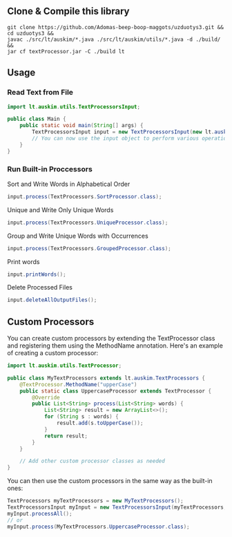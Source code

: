 ## Clone & Compile this library
```
git clone https://github.com/Adomas-beep-boop-maggots/uzduotys3.git &&
cd uzduotys3 &&
javac ./src/lt/auskim/*.java ./src/lt/auskim/utils/*.java -d ./build/ &&
jar cf textProcessor.jar -C ./build lt
```
## Usage

### Read Text from File
```java
import lt.auskim.utils.TextProcessorsInput;

public class Main {
    public static void main(String[] args) {
        TextProcessorsInput input = new TextProcessorsInput(new lt.auskim.TextProcessors(), "input.txt");
        // You can now use the input object to perform various operations.
    }
}
```
### Run Built-in Proccessors
Sort and Write Words in Alphabetical Order
```java
input.process(TextProcessors.SortProcessor.class);
```
Unique and Write Only Unique Words
```java
input.process(TextProcessors.UniqueProcessor.class);
```
Group and Write Unique Words with Occurrences
```java
input.process(TextProcessors.GroupedProcessor.class);
```
Print words
```java
input.printWords();
```
Delete Processed Files
```java
input.deleteAllOutputFiles();
```


## Custom Processors
You can create custom processors by extending the TextProcessor class and registering them using the MethodName annotation. Here's an example of creating a custom processor:
```java
import lt.auskim.utils.TextProcessor;

public class MyTextProcessors extends lt.auskim.TextProcessors {
    @TextProcessor.MethodName("upperCase")
    public static class UppercaseProcessor extends TextProcessor {
        @Override
        public List<String> process(List<String> words) {
            List<String> result = new ArrayList<>();
            for (String s : words) {
                result.add(s.toUpperCase());
            }
            return result;
        }
    }

    // Add other custom processor classes as needed
}
```
You can then use the custom processors in the same way as the built-in ones:
```java
TextProcessors myTextProcessors = new MyTextProcessors();
TextProcessorsInput myInput = new TextProcessorsInput(myTextProcessors, "input.txt");
myInput.processAll();
// or
myInput.process(MyTextProcessors.UppercaseProcessor.class);
```
